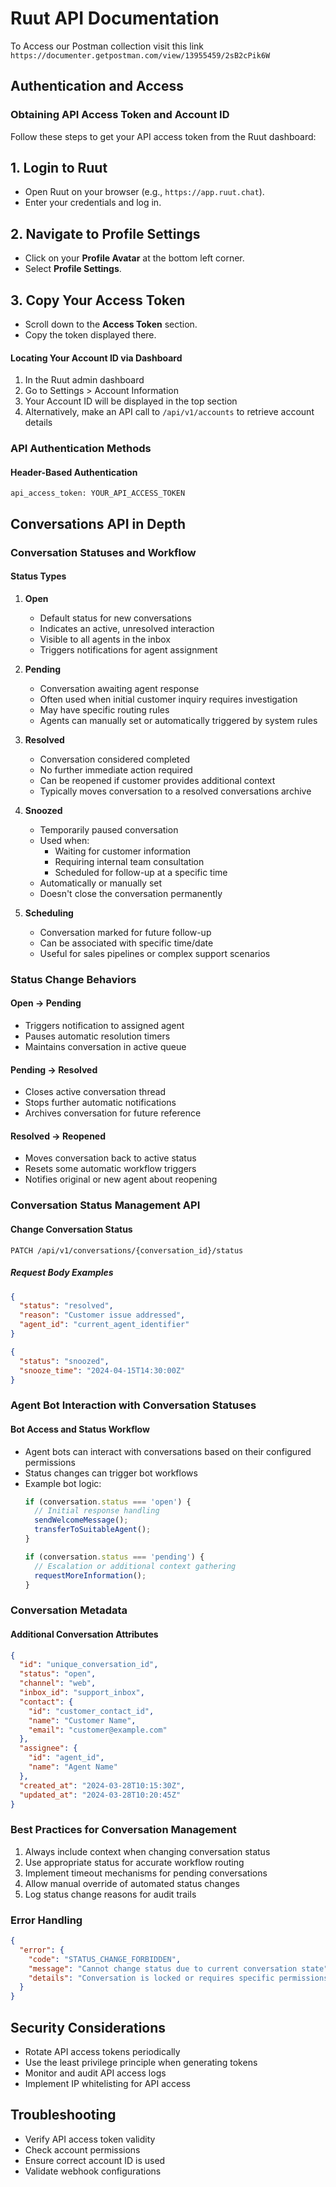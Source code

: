 # Ruut API Documentation

To Access our Postman collection visit this link `https://documenter.getpostman.com/view/13955459/2sB2cPik6W`

## Authentication and Access

### Obtaining API Access Token and Account ID

Follow these steps to get your API access token from the Ruut dashboard:

## 1. Login to Ruut
- Open Ruut on your browser (e.g., `https://app.ruut.chat`).
- Enter your credentials and log in.

## 2. Navigate to Profile Settings
- Click on your **Profile Avatar** at the bottom left corner.
- Select **Profile Settings**.

## 3. Copy Your Access Token
- Scroll down to the **Access Token** section.
- Copy the token displayed there.

#### Locating Your Account ID via Dashboard
1. In the Ruut admin dashboard
2. Go to Settings > Account Information
3. Your Account ID will be displayed in the top section
4. Alternatively, make an API call to `/api/v1/accounts` to retrieve account details

### API Authentication Methods

#### Header-Based Authentication
```http
api_access_token: YOUR_API_ACCESS_TOKEN
```

<!-- #### Query Parameter Authentication (Not Recommended)
```http
GET /api/v1/conversations?api_access_token=YOUR_TOKEN
``` -->

## Conversations API in Depth

### Conversation Statuses and Workflow

#### Status Types
1. **Open**
   - Default status for new conversations
   - Indicates an active, unresolved interaction
   - Visible to all agents in the inbox
   - Triggers notifications for agent assignment

2. **Pending**
   - Conversation awaiting agent response
   - Often used when initial customer inquiry requires investigation
   - May have specific routing rules
   - Agents can manually set or automatically triggered by system rules

3. **Resolved**
   - Conversation considered completed
   - No further immediate action required
   - Can be reopened if customer provides additional context
   - Typically moves conversation to a resolved conversations archive

4. **Snoozed**
   - Temporarily paused conversation
   - Used when:
     * Waiting for customer information
     * Requiring internal team consultation
     * Scheduled for follow-up at a specific time
   - Automatically or manually set
   - Doesn't close the conversation permanently

5. **Scheduling**
   - Conversation marked for future follow-up
   - Can be associated with specific time/date
   - Useful for sales pipelines or complex support scenarios

### Status Change Behaviors

#### Open → Pending
- Triggers notification to assigned agent
- Pauses automatic resolution timers
- Maintains conversation in active queue

#### Pending → Resolved
- Closes active conversation thread
- Stops further automatic notifications
- Archives conversation for future reference

#### Resolved → Reopened
- Moves conversation back to active status
- Resets some automatic workflow triggers
- Notifies original or new agent about reopening

### Conversation Status Management API

#### Change Conversation Status
```http
PATCH /api/v1/conversations/{conversation_id}/status
```

##### Request Body Examples
```json
{
  "status": "resolved",
  "reason": "Customer issue addressed",
  "agent_id": "current_agent_identifier"
}

{
  "status": "snoozed",
  "snooze_time": "2024-04-15T14:30:00Z"
}
```

### Agent Bot Interaction with Conversation Statuses

#### Bot Access and Status Workflow
- Agent bots can interact with conversations based on their configured permissions
- Status changes can trigger bot workflows
- Example bot logic:
  ```javascript
  if (conversation.status === 'open') {
    // Initial response handling
    sendWelcomeMessage();
    transferToSuitableAgent();
  }

  if (conversation.status === 'pending') {
    // Escalation or additional context gathering
    requestMoreInformation();
  }
  ```

### Conversation Metadata

#### Additional Conversation Attributes
```json
{
  "id": "unique_conversation_id",
  "status": "open",
  "channel": "web",
  "inbox_id": "support_inbox",
  "contact": {
    "id": "customer_contact_id",
    "name": "Customer Name",
    "email": "customer@example.com"
  },
  "assignee": {
    "id": "agent_id",
    "name": "Agent Name"
  },
  "created_at": "2024-03-28T10:15:30Z",
  "updated_at": "2024-03-28T10:20:45Z"
}
```

### Best Practices for Conversation Management
1. Always include context when changing conversation status
2. Use appropriate status for accurate workflow routing
3. Implement timeout mechanisms for pending conversations
4. Allow manual override of automated status changes
5. Log status change reasons for audit trails

### Error Handling
```json
{
  "error": {
    "code": "STATUS_CHANGE_FORBIDDEN",
    "message": "Cannot change status due to current conversation state",
    "details": "Conversation is locked or requires specific permissions"
  }
}
```

## Security Considerations
- Rotate API access tokens periodically
- Use the least privilege principle when generating tokens
- Monitor and audit API access logs
- Implement IP whitelisting for API access

## Troubleshooting
- Verify API access token validity
- Check account permissions
- Ensure correct account ID is used
- Validate webhook configurations
